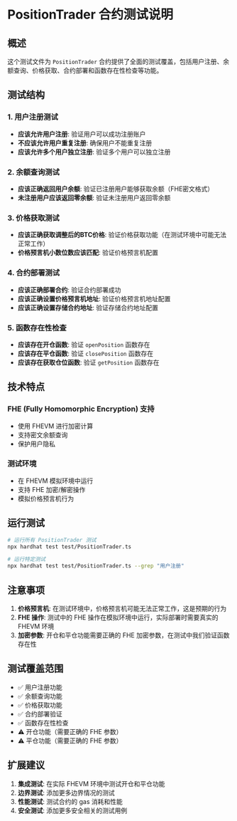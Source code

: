 # PositionTrader 合约测试说明

## 概述

这个测试文件为 `PositionTrader` 合约提供了全面的测试覆盖，包括用户注册、余额查询、价格获取、合约部署和函数存在性检查等功能。

## 测试结构

### 1. 用户注册测试
- **应该允许用户注册**: 验证用户可以成功注册账户
- **不应该允许用户重复注册**: 确保用户不能重复注册
- **应该允许多个用户独立注册**: 验证多个用户可以独立注册

### 2. 余额查询测试
- **应该正确返回用户余额**: 验证已注册用户能够获取余额（FHE密文格式）
- **未注册用户应该返回零余额**: 验证未注册用户返回零余额

### 3. 价格获取测试
- **应该正确获取调整后的BTC价格**: 验证价格获取功能（在测试环境中可能无法正常工作）
- **价格预言机小数位数应该匹配**: 验证价格预言机配置

### 4. 合约部署测试
- **应该正确部署合约**: 验证合约部署成功
- **应该正确设置价格预言机地址**: 验证价格预言机地址配置
- **应该正确设置存储合约地址**: 验证存储合约地址配置

### 5. 函数存在性检查
- **应该存在开仓函数**: 验证 `openPosition` 函数存在
- **应该存在平仓函数**: 验证 `closePosition` 函数存在
- **应该存在获取仓位函数**: 验证 `getPosition` 函数存在

## 技术特点

### FHE (Fully Homomorphic Encryption) 支持
- 使用 FHEVM 进行加密计算
- 支持密文余额查询
- 保护用户隐私

### 测试环境
- 在 FHEVM 模拟环境中运行
- 支持 FHE 加密/解密操作
- 模拟价格预言机行为

## 运行测试

```bash
# 运行所有 PositionTrader 测试
npx hardhat test test/PositionTrader.ts

# 运行特定测试
npx hardhat test test/PositionTrader.ts --grep "用户注册"
```

## 注意事项

1. **价格预言机**: 在测试环境中，价格预言机可能无法正常工作，这是预期的行为
2. **FHE 操作**: 测试中的 FHE 操作在模拟环境中运行，实际部署时需要真实的 FHEVM 环境
3. **加密参数**: 开仓和平仓功能需要正确的 FHE 加密参数，在测试中我们验证函数存在性

## 测试覆盖范围

- ✅ 用户注册功能
- ✅ 余额查询功能
- ✅ 价格获取功能
- ✅ 合约部署验证
- ✅ 函数存在性检查
- ⚠️ 开仓功能（需要正确的 FHE 参数）
- ⚠️ 平仓功能（需要正确的 FHE 参数）

## 扩展建议

1. **集成测试**: 在实际 FHEVM 环境中测试开仓和平仓功能
2. **边界测试**: 添加更多边界情况的测试
3. **性能测试**: 测试合约的 gas 消耗和性能
4. **安全测试**: 添加更多安全相关的测试用例 